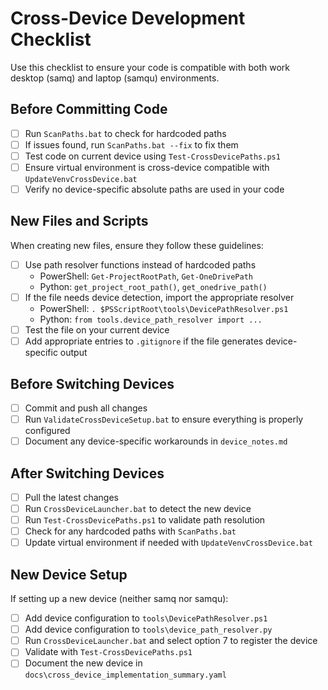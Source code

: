 # Cross-Device Development Checklist

Use this checklist to ensure your code is compatible with both work desktop (samq) and laptop (samqu) environments.

## Before Committing Code

- [ ] Run `ScanPaths.bat` to check for hardcoded paths
- [ ] If issues found, run `ScanPaths.bat --fix` to fix them
- [ ] Test code on current device using `Test-CrossDevicePaths.ps1`
- [ ] Ensure virtual environment is cross-device compatible with `UpdateVenvCrossDevice.bat`
- [ ] Verify no device-specific absolute paths are used in your code

## New Files and Scripts

When creating new files, ensure they follow these guidelines:

- [ ] Use path resolver functions instead of hardcoded paths
  - PowerShell: `Get-ProjectRootPath`, `Get-OneDrivePath`
  - Python: `get_project_root_path()`, `get_onedrive_path()`
- [ ] If the file needs device detection, import the appropriate resolver
  - PowerShell: `. $PSScriptRoot\tools\DevicePathResolver.ps1`
  - Python: `from tools.device_path_resolver import ...`
- [ ] Test the file on your current device
- [ ] Add appropriate entries to `.gitignore` if the file generates device-specific output

## Before Switching Devices

- [ ] Commit and push all changes
- [ ] Run `ValidateCrossDeviceSetup.bat` to ensure everything is properly configured
- [ ] Document any device-specific workarounds in `device_notes.md`

## After Switching Devices

- [ ] Pull the latest changes
- [ ] Run `CrossDeviceLauncher.bat` to detect the new device
- [ ] Run `Test-CrossDevicePaths.ps1` to validate path resolution
- [ ] Check for any hardcoded paths with `ScanPaths.bat`
- [ ] Update virtual environment if needed with `UpdateVenvCrossDevice.bat`

## New Device Setup

If setting up a new device (neither samq nor samqu):

- [ ] Add device configuration to `tools\DevicePathResolver.ps1`
- [ ] Add device configuration to `tools\device_path_resolver.py`
- [ ] Run `CrossDeviceLauncher.bat` and select option 7 to register the device
- [ ] Validate with `Test-CrossDevicePaths.ps1`
- [ ] Document the new device in `docs\cross_device_implementation_summary.yaml`

